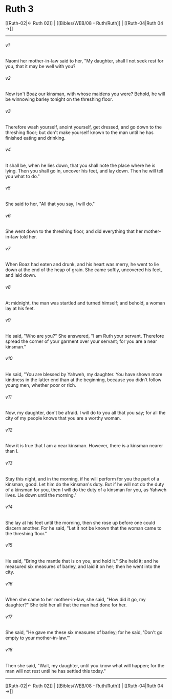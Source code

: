 # Ruth 3

[[Ruth-02|← Ruth 02]] | [[Bibles/WEB/08 - Ruth/Ruth]] | [[Ruth-04|Ruth 04 →]]
***



###### v1 
Naomi her mother-in-law said to her, "My daughter, shall I not seek rest for you, that it may be well with you? 

###### v2 
Now isn't Boaz our kinsman, with whose maidens you were? Behold, he will be winnowing barley tonight on the threshing floor. 

###### v3 
Therefore wash yourself, anoint yourself, get dressed, and go down to the threshing floor; but don't make yourself known to the man until he has finished eating and drinking. 

###### v4 
It shall be, when he lies down, that you shall note the place where he is lying. Then you shall go in, uncover his feet, and lay down. Then he will tell you what to do." 

###### v5 
She said to her, "All that you say, I will do." 

###### v6 
She went down to the threshing floor, and did everything that her mother-in-law told her. 

###### v7 
When Boaz had eaten and drunk, and his heart was merry, he went to lie down at the end of the heap of grain. She came softly, uncovered his feet, and laid down. 

###### v8 
At midnight, the man was startled and turned himself; and behold, a woman lay at his feet. 

###### v9 
He said, "Who are you?" She answered, "I am Ruth your servant. Therefore spread the corner of your garment over your servant; for you are a near kinsman." 

###### v10 
He said, "You are blessed by Yahweh, my daughter. You have shown more kindness in the latter end than at the beginning, because you didn't follow young men, whether poor or rich. 

###### v11 
Now, my daughter, don't be afraid. I will do to you all that you say; for all the city of my people knows that you are a worthy woman. 

###### v12 
Now it is true that I am a near kinsman. However, there is a kinsman nearer than I. 

###### v13 
Stay this night, and in the morning, if he will perform for you the part of a kinsman, good. Let him do the kinsman's duty. But if he will not do the duty of a kinsman for you, then I will do the duty of a kinsman for you, as Yahweh lives. Lie down until the morning." 

###### v14 
She lay at his feet until the morning, then she rose up before one could discern another. For he said, "Let it not be known that the woman came to the threshing floor." 

###### v15 
He said, "Bring the mantle that is on you, and hold it." She held it; and he measured six measures of barley, and laid it on her; then he went into the city. 

###### v16 
When she came to her mother-in-law, she said, "How did it go, my daughter?" She told her all that the man had done for her. 

###### v17 
She said, "He gave me these six measures of barley; for he said, 'Don't go empty to your mother-in-law.'" 

###### v18 
Then she said, "Wait, my daughter, until you know what will happen; for the man will not rest until he has settled this today."

***
[[Ruth-02|← Ruth 02]] | [[Bibles/WEB/08 - Ruth/Ruth]] | [[Ruth-04|Ruth 04 →]]
